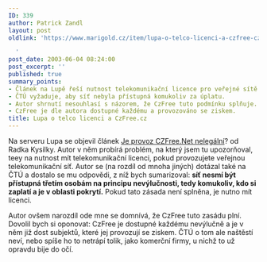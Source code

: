 ```yaml
---
ID: 339
author: Patrick Zandl
layout: post
oldlink: 'https://www.marigold.cz/item/lupa-o-telco-licenci-a-czfree-cz

  '
post_date: 2003-06-04 08:24:00
post_excerpt: ''
published: true
summary_points:
- Článek na Lupě řeší nutnost telekomunikační licence pro veřejné sítě.
- ČTÚ vyžaduje, aby síť nebyla přístupná komukoliv za úplatu.
- Autor shrnutí nesouhlasí s názorem, že CzFree tuto podmínku splňuje.
- CzFree je dle autora dostupné každému a provozováno se ziskem.
title: Lupa o telco licenci a CzFree.cz
---
```


<p>
Na serveru Lupa se objevil článek <A href="http://www.lupa.cz/clanek.php3?show=2867" target=_blank>Je provoz CZFree.Net nelegální</A>? od Radka Kysilky. Autor v něm probírá problém, na který jsem tu upozorňoval, teey na nutnost mít telekomunikační licenci, pokud provozujete veřejnou telekomunikační síť. Autor se (na rozdíl od mnoha jiných) dotázal také na ČTÚ a dostalo se mu odpovědi, z níž bych sumarizoval: <STRONG>síť nesmí být přístupná třetím osobám na principu nevýlučnosti, tedy komukoliv, kdo si zaplatí a je v oblasti pokrytí.</STRONG> Pokud tato zásada není splněna, je nutno mít licenci. </p>

<p>
Autor ovšem narozdíl ode mne se domnívá, že CzFree tuto zasádu plní. Dovolil bych si oponovat: CzFree je dostupné každému nevýlučně a je v něm již dost subjektů, které jej provozují se ziskem. ČTÚ o tom ale naštěstí neví, nebo spíše ho to netrápí tolik, jako komerční firmy, u nichž to už opravdu bije do očí.</p>